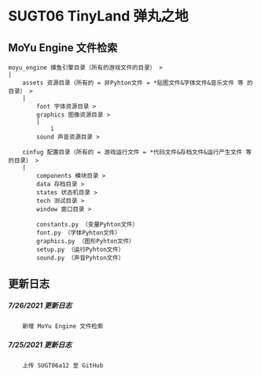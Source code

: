 SUGT06 TinyLand 弹丸之地
=======================

MoYu Engine 文件检索
-------------------
    moyu_engine 摸鱼引擎目录（所有的游戏文件的目录） >
    |
        assets 资源目录（所有的 = 非Pyhton文件 = *贴图文件&字体文件&音乐文件 等 的目录） >
        |
            font 字体资源目录 >
            graphics 图像资源目录 >
            |
                i
            sound 声音资源目录 >
            
        cinfug 配置目录（所有的 = 游戏运行文件 = *代码文件&存档文件&运行产生文件 等 的目录） >
        |
            components 模块目录 >
            data 存档目录 >
            states 状态机目录 >
            tech 测试目录 >
            window 窗口目录 >
            
            constants.py （变量Pyhton文件）
            font.py （字体Pyhton文件）
            graphics.py （图形Pyhton文件）
            setup.py （运行Pyhton文件）
            sound.py （声音Pyhton文件）

更新日志
-------
##### 7/26/2021 更新日志
        新增 MoYu Engine 文件检索

##### 7/25/2021 更新日志
        上传 SUGT06a12 至 GitHub
